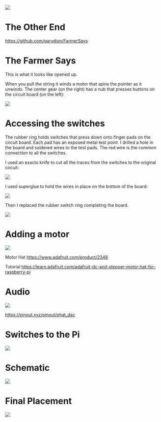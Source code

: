 ![](https://github.com/topherCantrell/FarmerSays/blob/master/art/warp.jpg)

# The Other End

https://github.com/garydion/FarmerSays

# The Farmer Says

This is what it looks like opened up.

When you pull the string it winds a motor that spins the pointer as it unwinds. The
center gear (on the right) has a nub that presses buttons on the circuit board (on
the left):

![](https://github.com/topherCantrell/FarmerSays/blob/master/art/FarmerSays.jpg)

# Accessing the switches

The rubber ring holds switches that press down onto finger pads on the circuit board. Each pad has an exposed
metal test point. I drilled a hole in the board and soldered wires to the test pads. The red wire is the
common connection to all the switches.

I used an exacto knife to cut all the traces from the switches to the original circuit:

![](https://github.com/topherCantrell/FarmerSays/blob/master/art/top.jpg)

I used superglue to hold the wires in place on the bottom of the board:

![](https://github.com/topherCantrell/FarmerSays/blob/master/art/bottom.jpg)

Then I replaced the rubber switch ring completing the board. 

![](https://github.com/topherCantrell/FarmerSays/blob/master/art/switches.jpg)

# Adding a motor

![](https://github.com/topherCantrell/FarmerSays/blob/master/art/motor.png)

Motor Hat
https://www.adafruit.com/product/2348

Tutorial
https://learn.adafruit.com/adafruit-dc-and-stepper-motor-hat-for-raspberry-pi

# Audio

![](https://github.com/topherCantrell/FarmerSays/blob/master/art/audio.jpg)

https://pinout.xyz/pinout/phat_dac

# Switches to the Pi

![](https://github.com/topherCantrell/FarmerSays/blob/master/art/piswitches.jpg)

# Schematic

![](https://github.com/topherCantrell/FarmerSays/blob/master/art/schematic.jpg)

# Final Placement

![](https://github.com/topherCantrell/FarmerSays/blob/master/art/final.jpg)
